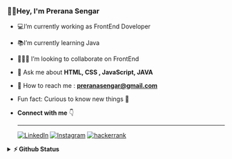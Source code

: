 ### 👋🏼Hey, I'm Prerana Sengar
- 💻I’m currently working as FrontEnd Doveloper
-  📚I’m currently learning Java
- 🚀💡🔗 I’m looking to collaborate on FrontEnd
- 💬 Ask me about **HTML, CSS , JavaScript, JAVA**
- 📧 How to reach me : **preranasengar@gmail.com**
-  Fun fact: Curious to know new things 🤔 
-  
  **Connect with me** 👇
   ___
   <p float="center">
   
  <a href=https://www.linkedin.com/in/prerna-sengar-3491b9264/ title="Redirect to LinkedIn" target="_blank">
    <img src="https://img.shields.io/badge/LinkedIn-0077B5?style=for-the-badge&logo=linkedin&logoColor=white" alt="LinkedIn" /></a>
  <a href=https://www.instagram.com/paurushi_2k2/ title="Redirect to Instagram" target="_blank">
    <img src="https://img.shields.io/badge/Instagram-E4405F?style=for-the-badge&logo=instagram&logoColor=white" alt="Instagram" /></a> 
     
  <a href= "https://www.hackerrank.com/profile/preranasengar26" title="Redirect to Hacker Rank" target="_blank">
    <img src="https://hrcdn.net/fcore/assets/work/header/hackerrank_logo-21e2867566.svg"&logo=hackerrank"&logoColor=white" alt="hackerrank" /></a>

</p>
<details>
  <summary><b>⚡ Github Status </b></summary>
<img height="118em" src="https://github-readme-stats.vercel.app/api?username=PreranaSengar&theme=midnight-purple&show_icons=true&hide_border=true&count_private=true" alt="PreranaSengar" />
<img height="118em" src="https://github-readme-stats.vercel.app/api/top-langs/?username=PreranaSengar&theme=midnight-purple&show_icons=true&hide_border=true&layout=compact" alt="PreranaSengar"/>
<img height="118em" src="https://github-readme-streak-stats.herokuapp.com/?user=PreranaSengar&theme=midnight-purple&hide_border=true"/>
   </details>

  
